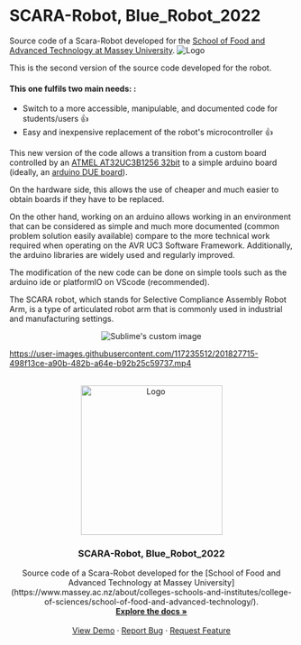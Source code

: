# SCARA-Robot, Blue_Robot_2022

Source code of a Scara-Robot developed for the [School of Food and Advanced Technology
at Massey University](https://www.massey.ac.nz/about/colleges-schools-and-institutes/college-of-sciences/school-of-food-and-advanced-technology/).
![Logo](http://sites.massey.ac.nz/scran/wp-content/uploads/sites/102/2022/02/Massey-Logo.png)

This is the second version of the source code developed for the robot.

#### This one fulfils two main needs: :
- Switch to a more accessible, manipulable, and documented code for students/users :+1: 
- Easy and inexpensive replacement of the robot's microcontroller :+1:

This new version of the code allows a transition from a custom board controlled by an 
[ATMEL AT32UC3B1256 32bit](https://www.microchip.com/en-us/product/AT32UC3B1256) 
to a simple arduino board (ideally, an [arduino DUE board](https://store-usa.arduino.cc/products/arduino-due)).

On the hardware side, this allows the use of cheaper and much easier 
to obtain boards if they have to be replaced.

On the other hand, working on an arduino allows working in an environment 
that can be considered as simple and much more documented (common problem 
solution easily available) compare to the more technical work required 
when operating on the AVR UC3 Software Framework. 
Additionally, the arduino libraries are widely used and regularly improved. 

The modification of the new code can be done on simple tools such as 
the arduino ide or platformIO on VScode (recommended).

The SCARA robot, which stands for Selective Compliance Assembly Robot Arm, is a type of articulated robot arm that is commonly used in industrial and manufacturing settings. 

<p align="center">
  <img src="https://electricalworkbook.com/wp-content/uploads/2021/07/SCARA-Robot.png?raw=true" alt="Sublime's custom image"/>
</p>

https://user-images.githubusercontent.com/117235512/201827715-498f13ce-a90b-482b-a64e-b92b25c59737.mp4


<!-- PROJECT LOGO -->
<br />
<div align="center">
  <a href="https://github.com/othneildrew/Best-README-Template">
    <img src="https://electricalworkbook.com/wp-content/uploads/2021/07/SCARA-Robot.png" alt="Logo" width="251" height="265">
  </a>

  <h3 align="center">SCARA-Robot, Blue_Robot_2022</h3>

  <p align="center">
    Source code of a Scara-Robot developed for the [School of Food and Advanced Technology at Massey University](https://www.massey.ac.nz/about/colleges-schools-and-institutes/college-of-sciences/school-of-food-and-advanced-technology/).
    <br />
    <a href="https://github.com/othneildrew/Best-README-Template"><strong>Explore the docs »</strong></a>
    <br />
    <br />
    <a href="https://github.com/othneildrew/Best-README-Template">View Demo</a>
    ·
    <a href="https://github.com/othneildrew/Best-README-Template/issues">Report Bug</a>
    ·
    <a href="https://github.com/othneildrew/Best-README-Template/issues">Request Feature</a>
  </p>
</div>
